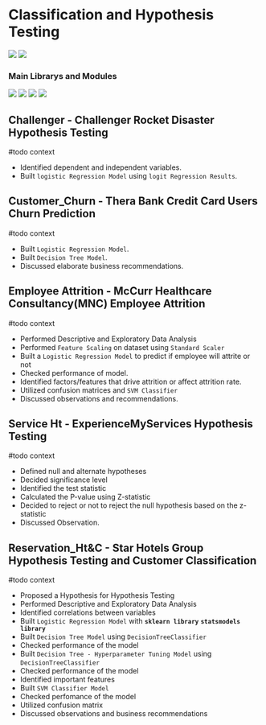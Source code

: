 # Classification and Hypothesis Testing
<p>
<img src="https://img.shields.io/badge/python-3670A0?style=for-the-badge&logo=python&logoColor=ffdd54">
<img src="https://img.shields.io/badge/Markdown-000000?style=for-the-badge&logo=markdown&logoColor=white"></p>

### Main Librarys and Modules
<p><img src="https://img.shields.io/badge/numpy-%23013243.svg?style=for-the-badge&logo=numpy&logoColor=white">
<img src="https://img.shields.io/badge/pandas-%23150458.svg?style=for-the-badge&logo=pandas&logoColor=white">
<img src="https://img.shields.io/badge/scikit--learn-%23F7931E.svg?style=for-the-badge&logo=scikit-learn&logoColor=white">
<img src="https://img.shields.io/badge/SciPy-%230C55A5.svg?style=for-the-badge&logo=scipy&logoColor=%white">
</p>

## Challenger - Challenger Rocket Disaster Hypothesis Testing
#todo context
- Identified dependent and independent variables.
- Built `logistic Regression Model` using `logit Regression Results`.
## Customer_Churn - Thera Bank Credit Card Users Churn Prediction
#todo context
- Built `Logistic Regression Model`.
- Built `Decision Tree Model`.
- Discussed elaborate business recommendations.
## Employee Attrition - McCurr Healthcare Consultancy(MNC) Employee Attrition
#todo context
- Performed Descriptive and Exploratory Data Analysis
- Performed `Feature Scaling` on dataset using `Standard Scaler`
- Built a `Logistic Regression Model` to predict if employee will attrite or not
- Checked performance of model.
- Identified factors/features that drive attrition or affect attrition rate.
- Utilized confusion matrices and `SVM Classifier`
- Discussed observations and recommendations.
## Service Ht - ExperienceMyServices Hypothesis Testing
#todo context
- Defined null and alternate hypotheses
- Decided significance level
- Identified the test statistic
- Calculated the P-value using Z-statistic
- Decided to reject or not to reject the null hypothesis based on the z-statistic
- Discussed Observation.
## Reservation_Ht&C - Star Hotels Group Hypothesis Testing and Customer Classification
#todo context
- Proposed a Hypothesis for Hypothesis Testing 
- Performed Descriptive and Exploratory Data Analysis
- Identified correlations between variables
- Built `Logistic Regression Model` with **`sklearn library`** **`statsmodels library`**
- Built `Decision Tree Model` using `DecisionTreeClassifier`
- Checked performance of the model
- Built `Decision Tree - Hyperparameter Tuning Model` using `DecisionTreeClassifier`
- Checked performance of the model
- Identified important features
- Built `SVM Classifier Model`
- Checked perfomance of the model
- Utilized confusion matrix
- Discussed observations and business recommendations
